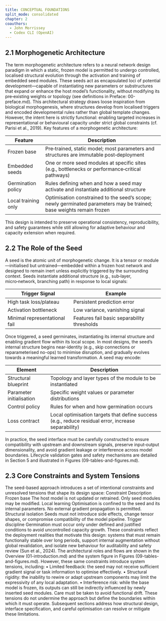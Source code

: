 ```yaml
---
title: CONCEPTUAL FOUNDATIONS
split_mode: consolidated
chapter: 2
coauthors:
  - John Morrissey
  - Codex CLI (OpenAI)
---
```


## 2.1 Morphogenetic Architecture

The term morphogenetic architecture refers to a neural network design paradigm in which a static, frozen model is permitted to undergo controlled, localised structural evolution through the activation and training of embedded seed modules. These seeds act as encapsulated loci of potential development—capable of instantiating new parameters or substructures that expand or enhance the host model’s functionality, without modifying its pre‑existing weights or topology (see definitions in Preface: 00-preface.md).
This architectural strategy draws loose inspiration from biological morphogenesis, where structures develop from localised triggers and encoded developmental rules rather than global template changes. However, the intent here is strictly functional: enabling targeted increases in representational or behavioural capacity under strict global constraints (cf. Parisi et al., 2019).
Key features of a morphogenetic architecture:

| Feature             | Description                                                                                                           |
|---------------------|-----------------------------------------------------------------------------------------------------------------------|
| Frozen base         | Pre‑trained, static model; most parameters and structures are immutable post‑deployment                               |
| Embedded seeds      | One or more seed modules at specific sites (e.g., bottlenecks or performance‑critical pathways)                       |
| Germination policy  | Rules defining when and how a seed may activate and instantiate additional structure                                   |
| Local training only | Optimisation constrained to the seed’s scope; newly germinated parameters may be trained; base weights remain frozen   |
This design is intended to preserve operational consistency, reproducibility, and safety guarantees while still allowing for adaptive behaviour and capacity extension when required.

## 2.2 The Role of the Seed

A seed is the atomic unit of morphogenetic change. It is a tensor or module—initialised but untrained—embedded within a frozen host network and designed to remain inert unless explicitly triggered by the surrounding context. Seeds instantiate additional structure (e.g., sub‑layer, micro‑network, branching path) in response to local signals:

| Trigger Signal                | Example                                                                 |
|-------------------------------|-------------------------------------------------------------------------|
| High task loss/plateau        | Persistent prediction error                                             |
| Activation bottleneck         | Low variance, vanishing signal                                          |
| Minimal representational fail | Features fail basic separability thresholds                             |
Once triggered, a seed germinates, instantiating its internal structure and enabling gradient flow within its local scope. In most designs, the seed’s internal structure begins near-identity (e.g., skip connections or reparameterised no-ops) to minimise disruption, and gradually evolves towards a meaningful learned transformation.
A seed may encode:

| Element                    | Description                                                                                          |
|---------------------------|------------------------------------------------------------------------------------------------------|
| Structural blueprint      | Topology and layer types of the module to be instantiated                                            |
| Parameter initialisation  | Specific weight values or parameter distributions                                                    |
| Control policy            | Rules for when and how germination occurs                                                            |
| Loss contract             | Local optimisation targets that define success (e.g., reduce residual error, increase separability)  |
In practice, the seed interface must be carefully constructed to ensure compatibility with upstream and downstream signals, preserve input‑output dimensionality, and avoid gradient leakage or interference across model boundaries. Lifecycle validation gates and safety mechanisms are detailed in Section 5 and illustrated in Figures (09-tables-and-figures.md).

## 2.3 Core Constraints and System Tensions

The seed-based approach introduces a set of intentional constraints and unresolved tensions that shape its design space:
Constraint Description
Frozen base The host model is not updated or retrained. Only seed modules may be modified.
Local learning Optimisation is confined to the seed and its internal parameters. No external gradient propagation is permitted.
Structural isolation Seeds must not introduce side effects, change tensor shapes, or compromise compatibility of the model pipeline.
Trigger discipline Germination must occur only under defined and justified conditions to avoid uncontrolled capacity growth.
These constraints reflect the deployment realities that motivate this design: systems that must remain functionally stable over long periods, support internal augmentation without global revalidation, and isolate new behaviour for auditability and safety review (Sun et al., 2024). The architectural roles and flows are shown in the Overview (01-introduction.md) and the system figure in Figures (09-tables-and-figures.md).
However, these same constraints introduce system tensions, including:
• Limited feedback: the seed may not receive sufficient gradient signal or task information to optimise effectively.
• Structural rigidity: the inability to rewire or adapt upstream components may limit the expressivity of any local adaptation.
• Interference risk: while the base model is frozen, its outputs can still be indirectly influenced by newly inserted seed modules. Care must be taken to avoid functional drift.
These tensions do not undermine the approach but define the boundaries within which it must operate. Subsequent sections address how structural design, interface specification, and careful optimisation can resolve or mitigate these limitations.
